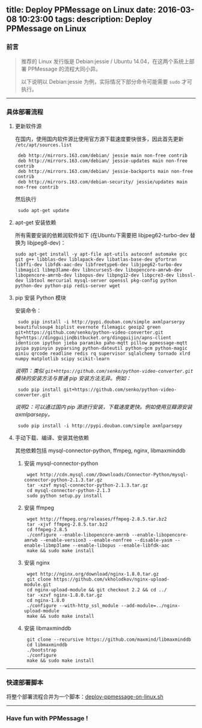 title: Deploy PPMessage on Linux
date: 2016-03-08 10:23:00
tags:
description: Deploy PPMessage on Linux
---
### 前言
> 推荐的 Linux 发行版是 Debian:jessie / Ubuntu 14.04，在这两个系统上部署 PPMessage 的流程大同小异。
> 
> 以下说明以 Debian:jessie 为例，实际情况下部分命令可能需要 `sudo` 才可执行。

***

### 具体部署流程

1. 更新软件源

    在国内，使用国内软件源比使用官方源下载速度要快很多，因此首先更新 `/etc/apt/sources.list`
        
        deb http://mirrors.163.com/debian/ jessie main non-free contrib
        deb http://mirrors.163.com/debian/ jessie-updates main non-free contrib
        deb http://mirrors.163.com/debian/ jessie-backports main non-free contrib
        deb http://mirrors.163.com/debian-security/ jessie/updates main non-free contrib
    
    然后执行
        
        sudo apt-get update
        
2. apt-get 安装依赖

   所有需要安装的依赖润软件如下 (在Ubuntu下需要把 libjpeg62-turbo-dev 替换为 libjpeg8-dev)：
        
       sudo apt-get install -y apt-file apt-utils autoconf automake gcc git g++ libblas-dev liblapack-dev libatlas-base-dev gfortran libffi-dev libfdk-aac-dev libfreetype6-dev libjpeg62-turbo-dev libmagic1 libmp3lame-dev libncurses5-dev libopencore-amrwb-dev libopencore-amrnb-dev libopus-dev libpng12-dev libpcre3-dev libssl-dev libtool mercurial mysql-server openssl pkg-config python python-dev python-pip redis-server wget

3. pip 安装 Python 模块

    安装命令：
       
        sudo pip install -i http://pypi.douban.com/simple axmlparserpy beautifulsoup4 biplist evernote filemagic geoip2 green git+https://github.com/senko/python-video-converter.git hg+https://dingguijin@bitbucket.org/dingguijin/apns-client identicon ipython jieba paramiko paho-mqtt pillow ppmessage-mqtt pyipa pypinyin pyparsing python-dateutil python-gcm python-magic qiniu qrcode readline redis rq supervisor sqlalchemy tornado xlrd numpy matplotlib scipy scikit-learn
    
    *说明1：类似 `git+https://github.com/senko/python-video-converter.git` 模块的安装方法与普通 pip 安装方法无异。例如：*
       
        sudo pip install git+https://github.com/senko/python-video-converter.git
       
    *说明2：可以通过国内 pip 源进行安装，下载速度更快。例如使用豆瓣源安装 axmlparsepy。*
   
        sudo pip install -i http://pypi.douban.com/simple axmlparsepy
   
4.  手动下载、编译、安装其他依赖
    
    其他依赖包括 mysql-connector-python, ffmpeg, nginx, libmaxminddb
    1. 安装 mysql-connector-python
    
            wget http://cdn.mysql.com//Downloads/Connector-Python/mysql-connector-python-2.1.3.tar.gz
            tar -xzvf mysql-connector-python-2.1.3.tar.gz
            cd mysql-connector-python-2.1.3
            sudo python setup.py install
 
    2. 安装 ffmpeg
        
            wget http://ffmpeg.org/releases/ffmpeg-2.8.5.tar.bz2
            tar -xjvf ffmpeg-2.8.5.tar.bz2
            cd ffmpeg-2.8.5
            ./configure --enable-libopencore-amrnb --enable-libopencore-amrwb --enable-version3 --enable-nonfree --disable-yasm --enable-libmp3lame --enable-libopus --enable-libfdk-aac
            make && sudo make install
            
    3. 安装 nginx
    
            wget http://nginx.org/download/nginx-1.8.0.tar.gz
            git clone https://github.com/vkholodkov/nginx-upload-module.git
            cd nginx-upload-module && git checkout 2.2 && cd ../
            tar -xzvf nginx-1.8.0.tar.gz
            cd nginx-1.8.0 
            ./configure --with-http_ssl_module --add-module=../nginx-upload-module 
            make && sudo make install
    4. 安装 libmaxminddb
        
            git clone --recursive https://github.com/maxmind/libmaxminddb
            cd libmaxminddb
            ./bootstrap
            ./configure
            make && sudo make install
***

### 快速部署脚本
将整个部署流程合并为一个脚本：[deploy-ppmessage-on-linux.sh](https://github.com/PPMESSAGE/ppmessage/blob/master/ppmessage/deploy/deploy-ppmesage-on-linux.sh)
  
    
***
### Have fun with PPMessage !
